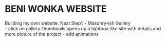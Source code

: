 # BENI WONKA WEBSITE

Building my own website. 
Next Step’: -   Masonry-ish Gallery  
            -   click on gallery-thumbnails opens up a lightbox-like site with details and more picture of the project
            -   add animations 
